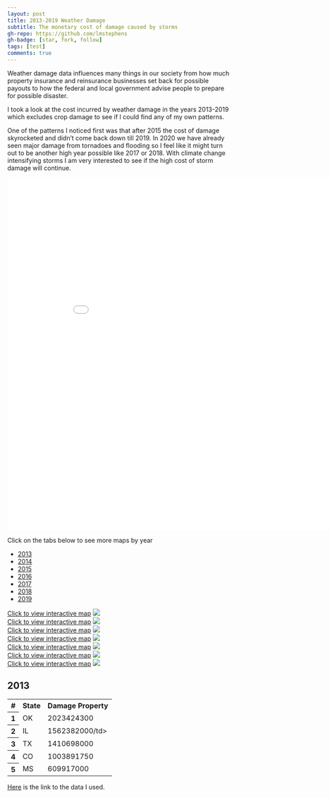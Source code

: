 ```yaml
---
layout: post
title: 2013-2019 Weather Damage
subtitle: The monetary cost of damage caused by storms
gh-repo: https://github.com/lmstephens
gh-badge: [star, fork, follow]
tags: [test]
comments: true
---
```


<p>Weather damage data influences many things in our society from how much property insurance and reinsurance businesses set back for possible payouts to how the federal and local government advise people to prepare for possible disaster.</p>

<p>I took a look at the cost incurred by weather damage in the years 2013-2019 which excludes crop damage to see if I could find any of my own patterns. </p>

<p>One of the patterns I noticed first was that after 2015 the cost of damage skyrocketed and didn’t come back down till 2019. In 2020 we have already seen major damage from tornadoes and flooding so I feel like it might turn out to be another high year possible like 2017 or 2018. With climate change intensifying storms I am very interested to see if the high cost of storm damage will continue.</p>

<div class="video-container">
<iframe width="900" height="800" frameborder="0" scrolling="no" src="//plot.ly/~Lmstephens/19.embed"></iframe>
</div>

<p>Click on the tabs below to see more maps by year</p>
<ul class="nav nav-tabs">
  <li><a href="#2013" data-toggle="tab">2013</a></li>
  <li><a href="#2014" data-toggle="tab">2014</a></li>
  <li><a href="#2015" data-toggle="tab">2015</a></li>
  <li><a href="#2016" data-toggle="tab">2016</a></li>
  <li><a href="#2017" data-toggle="tab">2017</a></li>
  <li><a href="#2018" data-toggle="tab">2018</a></li>
  <li><a href="#2019" data-toggle="tab">2019</a></li>
</ul>

<div class="tab-content" id="myTabContent">
	<div id="2013" class="tab-pane fade active in">
		<a href="https://plot.ly/~Lmstephens/21/" target="_blank">Click to view interactive map</a>
		<img src="../img/2013map-final.png">
	</div>
	<div id="2014" class="tab-pane fade">
		<a href="https://plot.ly/~Lmstephens/23/" target="_blank">Click to view interactive map</a>
		<img src="../img/2014map-final.png">
	</div>
	<div id="2015" class="tab-pane fade">
		<a href="https://plot.ly/~Lmstephens/25/" target="_blank">Click to view interactive map</a>
		<img src="../img/2015map-final.png">
	</div>
	<div id="2016" class="tab-pane fade">
		<a href="https://plot.ly/~Lmstephens/27/" target="_blank">Click to view interactive map</a>
		<img src="../img/2016map-final.png">
	</div>
	<div id="2017" class="tab-pane fade">
		<a href="https://plot.ly/~Lmstephens/29/" target="_blank">Click to view interactive map</a>
		<img src="../img/2017map-final.png">
	</div>
	<div id="2018" class="tab-pane fade">
		<a href="https://plot.ly/~Lmstephens/31/" target="_blank">Click to view interactive map</a>
		<img src="../img/2018map-final.png">
	</div>
	<div id="2019" class="tab-pane fade">
		<a href="https://plot.ly/~Lmstephens/33/" target="_blank">Click to view interactive map</a>
		<img src="../img/2019map-final.png">
	</div>
</div>

<div class="col-lg-12">
  <div class="col-lg-5">
    <h2>2013</h2>
    <table class="table">
        <tr>
          <th>#</th>
          <th>State</th>
          <th>Damage Property</th>
        </tr>
        <tr>
          <th>1</th>
          <td>OK</td>
          <td>2023424300</td>
        </tr>
        <tr>
          <th>2</th>
          <td>IL</td>
          <td>1562382000/td>
        </tr>
        <tr>
          <th>3</th>
          <td>TX</td>
          <td>1410698000</td>
        </tr>
        <tr>
          <th>4</th>
          <td>CO</td>
          <td>1003891750</td>
        </tr>
        <tr>
          <th>5</th>
          <td>MS</td>
          <td>609917000</td>
        </tr>
    </table>
  </div>
</div>
<div class="col-lg-12">
<a href="https://www1.ncdc.noaa.gov/pub/data/swdi/stormevents/csvfiles/">Here</a> is the link to the data I used.
</div>
